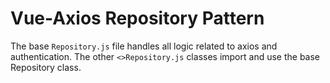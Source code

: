 # Vue-Axios Repository Pattern

The base `Repository.js` file handles all logic related to axios and authentication. The other `<>Repository.js` classes import and use the base Repository class.
